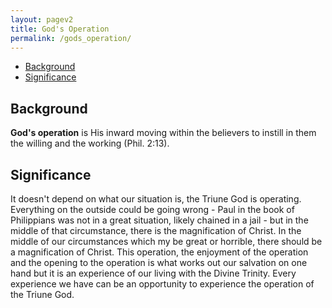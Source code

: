 ```yaml
---
layout: pagev2
title: God's Operation
permalink: /gods_operation/
---
```

- [Background](#background)
- [Significance](#significance)

## Background

**God's operation** is His inward moving within the believers to instill in them the willing and the working (Phil. 2:13).

## Significance

It doesn't depend on what our situation is, the Triune God is operating. Everything on the outside could be going wrong - Paul in the book of Philippians was not in a great situation, likely chained in a jail - but in the middle of that circumstance, there is the magnification of Christ. In the middle of our circumstances which my be great or horrible, there should be a magnification of Christ. This operation, the enjoyment of the operation and the opening to the operation is what works out our salvation on one hand but it is an experience of our living with the Divine Trinity. Every experience we have can be an opportunity to experience the operation of the Triune God.